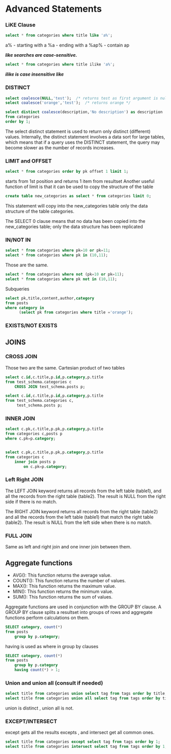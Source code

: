 # Advanced Statements

### LiKE Clause

```sql
select * from categories where title like 'a%';
```

a% - starting with a 
%a - ending with a 
%ap% - contain ap

_**like searches are case-sensitive.**_

```sql
select * from categories where title ilike 'a%';
```
_**ilike is case insensitive like**_

### DISTINCT
```sql
select coalesce(NULL,'test');  /* returns test as first argument is null */
select coalesce('orange','test');  /* returns orange */
```

```sql
select distinct coalesce(description,'No description') as description
from categories
order by 1;
```

The select distinct statement is used to return only distinct (different) values. Internally, the distinct statement involves a data sort for large tables, which means that if a query uses the DISTINCT statement, the query may become slower as the number of records increases.


### LIMIT and OFFSET 

```sql
select * from categories order by pk offset 1 limit 1;
```
starts from 1st position and returns 1 item from resultset 
Another useful function of limit is that it can be used to copy the structure of the table

```sql
create table new_categories as select * from categories limit 0;
```
This statement will copy into the new_categories table only the data structure of the table categories.

The SELECT 0 clause means that no data has been copied into the new_categories table; only the data structure has been replicated

### IN/NOT IN 

```sql
select * from categories where pk=10 or pk=11;
select * from categories where pk in (10,11);
```
Those are the same.

```sql
select * from categories where not (pk=10 or pk=11);
select * from categories where pk not in (10,11);
```

Subqueries
```sql
select pk,title,content,author,category
from posts
where category in 
      (select pk from categories where title ='orange');

```

### EXISTS/NOT EXISTS


## JOINS

### CROSS JOIN 

Those two are the same.
Cartesian product of two tables
```sql
select c.id,c.title,p.id,p.category,p.title
from test_schema.categories c 
    CROSS JOIN test_schema.posts p;

select c.id,c.title,p.id,p.category,p.title
from test_schema.categories c,
     test_schema.posts p;
```

### INNER JOIN

```sql
select c.pk,c.title,p.pk,p.category,p.title 
from categories c,posts p
where c.pk=p.category;


select c.pk,c.title,p.pk,p.category,p.title
from categories c 
    inner join posts p 
        on c.pk=p.category;

```

### Left Right JOIN

The LEFT JOIN keyword returns all records from the left table (table1),
and all the records from the right table (table2). The result is NULL from
the right side if there is no match.

The RIGHT JOIN keyword returns all records from the right table (table2) and all the records from the left table (table1) that match the right table (table2). The result is NULL from the left side when there is no match.

### FULL JOIN 

Same as left and right join and one inner join between them.

## Aggregate functions 

- AVG(): This function returns the average value.
- COUNT(): This function returns the number of values.
- MAX(): This function returns the maximum value.
- MIN(): This function returns the minimum value.
- SUM(): This function returns the sum of values.

Aggregate functions are used in conjunction with the GROUP BY clause. 
A GROUP BY clause splits a resultset into groups of rows and aggregate functions
perform calculations on them.



```sql
SELECT category, count(*)
from posts
    group by p.category;
```

having is used as where in group by clauses
```sql
SELECT category, count(*)
from posts
    group by p.category
    having count(*) > 1;
```


### Union and union all  (consult if needed)

```sql
select title from categories union select tag from tags order by title;
select title from categories union all select tag from tags order by title;
```

union is distinct , union all is not.

### EXCEPT/INTERSECT

except gets all the results excepts , and intersect get all common ones.

```sql
select title from categories except select tag from tags order by 1;
select title from categories intersect select tag from tags order by 1;
```


